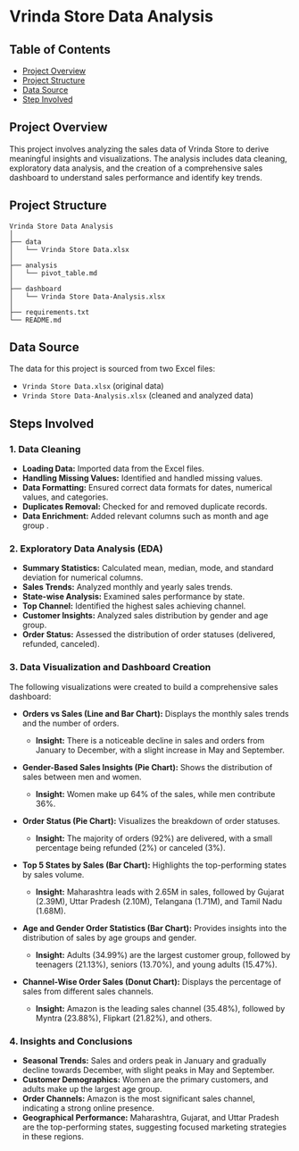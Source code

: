 # Vrinda Store Data Analysis

## Table of Contents

- [Project Overview](#project-overview)
- [Project Structure](#project-structure)
- [Data Source](#data-source)
- [Step Involved](#step-involved)

## Project Overview
This project involves analyzing the sales data of Vrinda Store to derive meaningful insights and visualizations. The analysis includes data cleaning, exploratory data analysis, and the creation of a comprehensive sales dashboard to understand sales performance and identify key trends.

## Project Structure
```plaintext
Vrinda Store Data Analysis 
│
├── data
│   └── Vrinda Store Data.xlsx
│
├── analysis
│   └── pivot_table.md
│
├── dashboard
│   └── Vrinda Store Data-Analysis.xlsx
│
├── requirements.txt
└── README.md

```


## Data Source
The data for this project is sourced from two Excel files:
- `Vrinda Store Data.xlsx` (original data)
- `Vrinda Store Data-Analysis.xlsx` (cleaned and analyzed data)

## Steps Involved

### 1. Data Cleaning
- **Loading Data:** Imported data from the Excel files.
- **Handling Missing Values:** Identified and handled missing values.
- **Data Formatting:** Ensured correct data formats for dates, numerical values, and categories.
- **Duplicates Removal:** Checked for and removed duplicate records.
- **Data Enrichment:** Added relevant columns such as month and age group .

### 2. Exploratory Data Analysis (EDA)
- **Summary Statistics:** Calculated mean, median, mode, and standard deviation for numerical columns.
- **Sales Trends:** Analyzed monthly and yearly sales trends.
- **State-wise Analysis:** Examined sales performance by state.
- **Top Channel:** Identified the highest sales achieving channel.
- **Customer Insights:** Analyzed sales distribution by gender and age group.
- **Order Status:** Assessed the distribution of order statuses (delivered, refunded, canceled).

### 3. Data Visualization and Dashboard Creation
The following visualizations were created to build a comprehensive sales dashboard:

- **Orders vs Sales (Line and Bar Chart):** Displays the monthly sales trends and the number of orders.
  - **Insight:** There is a noticeable decline in sales and orders from January to December, with a slight increase in May and September.

- **Gender-Based Sales Insights (Pie Chart):** Shows the distribution of sales between men and women.
  - **Insight:** Women make up 64% of the sales, while men contribute 36%.

- **Order Status (Pie Chart):** Visualizes the breakdown of order statuses.
  - **Insight:** The majority of orders (92%) are delivered, with a small percentage being refunded (2%) or canceled (3%).

- **Top 5 States by Sales (Bar Chart):** Highlights the top-performing states by sales volume.
  - **Insight:** Maharashtra leads with 2.65M in sales, followed by Gujarat (2.39M), Uttar Pradesh (2.10M), Telangana (1.71M), and Tamil Nadu (1.68M).

- **Age and Gender Order Statistics (Bar Chart):** Provides insights into the distribution of sales by age groups and gender.
  - **Insight:** Adults (34.99%) are the largest customer group, followed by teenagers (21.13%), seniors (13.70%), and young adults (15.47%).

- **Channel-Wise Order Sales (Donut Chart):** Displays the percentage of sales from different sales channels.
  - **Insight:** Amazon is the leading sales channel (35.48%), followed by Myntra (23.88%), Flipkart (21.82%), and others.

### 4. Insights and Conclusions
- **Seasonal Trends:** Sales and orders peak in January and gradually decline towards December, with slight peaks in May and September.
- **Customer Demographics:** Women are the primary customers, and adults make up the largest age group.
- **Order Channels:** Amazon is the most significant sales channel, indicating a strong online presence.
- **Geographical Performance:** Maharashtra, Gujarat, and Uttar Pradesh are the top-performing states, suggesting focused marketing strategies in these regions.



